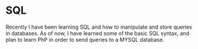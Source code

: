 # SQL 
Recently I have been learning SQL and how to manipulate and store queries in databases. As of now, I have learned some of the basic SQL syntax, and plan to learn PhP in order to send queries to a MYSQL database.

